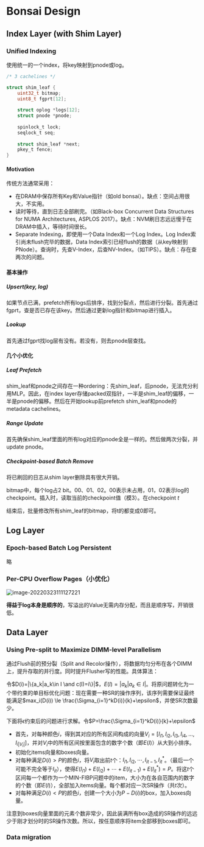 # Bonsai Design

## Index Layer (with Shim Layer)

### Unified Indexing

使用统一的一个index，将key映射到pnode或log。

```C
/* 3 cachelines */

struct shim_leaf {
    uint32_t bitmap;
    uint8_t fgprt[12];
    
    struct oplog *logs[12];
    struct pnode *pnode;
    
    spinlock_t lock;
    seqlock_t seq;
    
    struct shim_leaf *next;
    pkey_t fence;
}
```

#### Motivation

传统方法通常采用：

+ 在DRAM中保存所有Key和Value指针（如old bonsai）。缺点：空间占用很大，不实用。
+ 读时等待，直到日志全部刷完。（如Black-box Concurrent Data Structures for NUMA Architectures, ASPLOS 2017）。缺点：NVM刷日志远远慢于在DRAM中插入，等待时间很长。
+ Separate Indexing，即使用一个Data Index和一个Log Index。Log Index索引尚未flush完毕的数据，Data Index索引已经flush的数据（从key映射到PNode）。查询时，先查V-Index，后查NV-Index。（如TIPS）。缺点：存在查两次的问题。

#### 基本操作

##### Upsert(key, log)

如果节点已满，prefetch所有logs后排序，找到分裂点，然后进行分裂。首先通过fgprt，查是否已存在该key。然后通过更新log指针和bitmap进行插入。

##### Lookup

首先通过fgprt找log层有没有。若没有，则去pnode层查找。

#### 几个小优化

##### Leaf Prefetch

shim_leaf和pnode之间存在一种ordering：先shim_leaf，后pnode，无法充分利用MLP。因此，在index layer存储packed双指针，一半是shim_leaf的偏移，一半是pnode的偏移。然后在开始lookup前prefetch shim_leaf和pnode的metadata cachelines。

##### Range Update

首先确保shim_leaf里面的所有log对应的pnode全是一样的。然后做两次分裂，并update pnode。

##### Checkpoint-based Batch Remove

将已刷回的日志从shim layer删除具有很大开销。

bitmap中，每个log占2 bit。00、01、02。00表示未占用，01，02表示log的checkpoint。插入时，读取当前的checkpoint值（模3）。在checkpoint $t$

结束后，批量修改所有shim_leaf的bitmap，将t的都变成0即可。

## Log Layer

### Epoch-based Batch Log Persistent

略

### Per-CPU Overflow Pages（小优化）

![image-20220323111127221](/home/hhusjr/.config/Typora/typora-user-images/image-20220323111127221.png)

**得益于log本身是顺序的**，写溢出的Value无需内存分配，而且是顺序写，开销很低。

## Data Layer

### Using Pre-split to Maximize DIMM-level Parallelism

通过Flush前的预分裂（Split and Recolor操作），将数据均匀分布在各个DIMM上，提升存取的并行度。同时提升Flusher写的性能。具体算法：

令$D(i)=|\{a_k|a_k\in I \and c(I)=i\}|$，$E(I)=|a_k|a_k\in I|$。将原问题转化为一个带约束的单目标优化问题：现在需要一种SR的操作序列，该序列需要保证最终能满足$max_i(D(i)) \le \frac{\Sigma_{i=1}^kD(i)}{k}+\epsilon$，并使SR次数最少。

下面将$\epsilon$约束后的问题进行求解。令$P=\frac{\Sigma_{i=1}^kD(i)}{k}+\epsilon$

+ 首先，对每种颜色$i$，得到其对应的所有区间构成的向量$V_i=[I_{i1},I_{i2},I_{i3},I_{i4},...,I_{i|V_i|}]$，并对$V_i$中的所有区间按里面包含的数字个数（即$E(I)$）从大到小排序。
+ 初始化items向量和boxes向量。
+ 对每种满足$D(i)>P$的颜色$i$，将$V_i$取出前$t$个：$I_{i1},I_{i2},\cdots,I_{it-1},I^*_{it}$。（最后一个可能不完全等于$I_{it}$），使得$E(I_{i1})+E(I_{i2})+\cdots+E(I_{it-1})+E(I_{it}^*)=P$。将这$t$个区间每一个都作为一个MIN-FIBP问题中的item，大小为在各自范围内的数字的个数（即$E(I)$），全部加入items向量。每个都对应一次SR操作（共$t$次）。
+ 对每种满足$D(i)<P$的颜色$i$，创建一个大小为$P-D(i)$的box，加入boxes向量。

注意到boxes向量里面的元素个数非常少，因此装满所有box造成的SR操作的远远少于刚才划分时的SR操作次数。所以，按任意顺序将item全部移到boxes即可。

### Data migration

